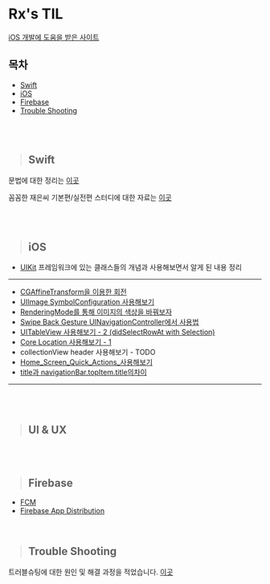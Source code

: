 # Rx's TIL

[iOS 개발에 도움을 받은 사이트](Favorite.md)

## 목차
- [Swift](#swift)
- [iOS](#ios)
- [Firebase](#firebase)
- [Trouble Shooting](#trouble-shooting)



<br><br>

<div align=left>

  > ## Swift
  
</div>

문법에 대한 정리는 [이곳](Swift/README.md)

꼼꼼한 재은씨 기본편/실전편 스터디에 대한 자료는 [이곳](LetsSwiftyStudy.md)

<br><br>

<div align=left>
  
  > ## iOS
  
</div>

* [UIKit](iOS/UIKit) 프레임워크에 있는 클래스들의 개념과 사용해보면서 알게 된 내용 정리
----

* [CGAffineTransform을 이용한 회전](iOS/UIKit/blob/CGAffineTransform을%20이용한%20회전)
* [UIImage SymbolConfiguration 사용해보기](UIImage_SymbolConfiguration_사용해보기.md)
* [RenderingMode를 통해 이미지의 색상을 바꿔보자](RenderingMode를%20통해%20이미지의%20색상을%20바꿔보자.md)
* [Swipe Back Gesture UINavigationController에서 사용법](Swipe_Back_Gesture_UINavigationController에서_사용법.md)
* [UITableView 사용해보기 - 2 (didSelectRowAt with Selection)](About_didDeselectRowAt_Selection.md)
* [Core Location 사용해보기 - 1](Core_Location.md)
* collectionView header 사용해보기 - TODO
* [Home_Screen_Quick_Actions_사용해보기](Home_Screen_Quick_Actions_사용해보기.md)
* [title과 navigationBar.topItem.title의차이](title과_navigationBar.topItem.title의_차이.md)
----


<br><br>

<div align=left>
  
  > ## UI & UX
  
</div>

<br><br>

<div align=left>

  > ## Firebase

</div>

- [FCM](Firebase/message.md)
- [Firebase App Distribution](app_Distribution.md)


<br>

<div align=left>

  > ## Trouble Shooting
  
</div>

트러블슈팅에 대한 원인 및 해결 과정을 적었습니다. [이곳](TroubleShooting/README.md)
